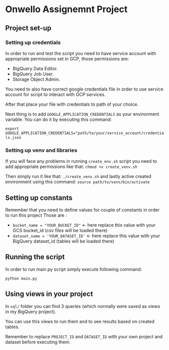 # Onwello Assignemnt Project
## Project set-up
### Setting up credentials
In order to run and test the script you need to have service account with appropriate
permissions set in GCP, those permissions are:
- BigQuery Data Editor. 
- BigQuery Job User. 
- Storage Object Admin.

You need to also have correct google credentials file in order to use service account
for script to interact with GCP services.

After that place your file with credentials to path of your choice.

Next thing is to add `GOOGLE_APPLICATION_CREDENTIALS` as your environment variable.
You can do it by executing this command:

`export GOOGLE_APPLICATION_CREDENTIALS="path/to/your/service_account/credentials.json`


### Setting up venv and libraries
If you will face any problems in running `create_env.sh` script you need to add appropriate permissions like that:
`chmod +x create_venv.sh`

Then simply run it like that: `./create_venv.sh` 
and lastly active created environment using this command: `source path/to/venv/bin/activate`

## Setting up constants
Remember that you need to define values for couple of constants in order to run this project
Those are : 
* `bucket_name = "YOUR_BUCKET_ID"` <- here replace this value with your GCS bucket_id (csv files will be loaded there) 
* `dataset_name = 'YOUR_DATASET_ID'` <- here replace this value with your BigQuery dataset_id (tables will be loaded there) 

## Running the script
In order to run main.py script simply execute following command:

`python main.py`

## Using views in your project
In `sql/` folder you can find 3 queries (which normally were saved as views in my BigQuery project).

You can use this views to run them and to see results based on created tables.

Remember to replace `PROJECT_ID` and `DATASET_ID` with your own project and dataset before executing them.
